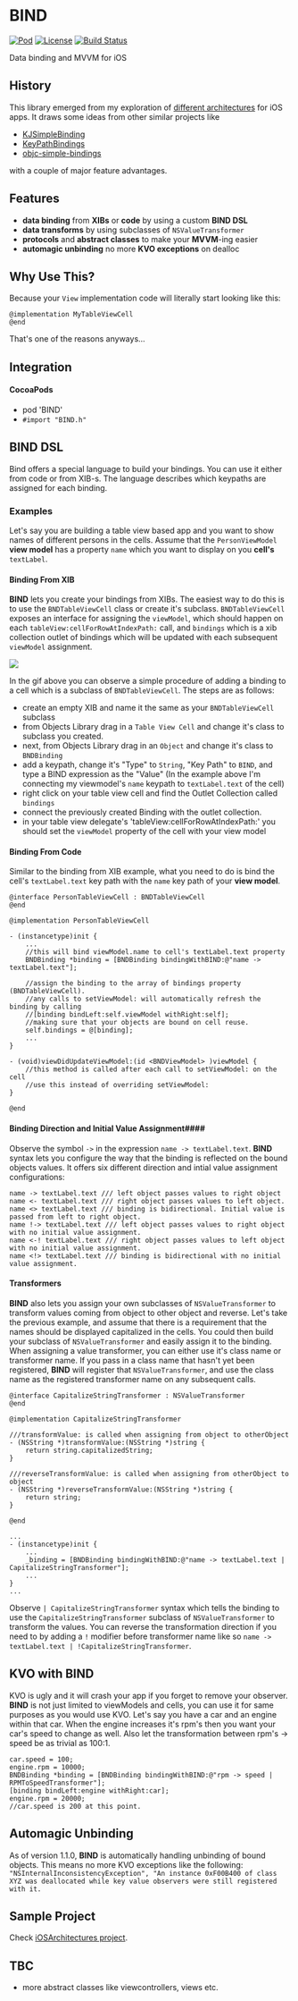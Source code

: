 BIND
====

 [![Pod](http://img.shields.io/badge/pod-1.1.0-lightgrey.svg)](http://cocoapods.org/)
 [![License](http://img.shields.io/:license-mit-blue.svg)](http://doge.mit-license.org)
 [![Build Status](https://travis-ci.org/markohlebar/BIND.svg?branch=master)](https://travis-ci.org/markohlebar/BIND)

Data binding and MVVM for iOS

## History ##

This library emerged from my exploration of [different architectures](https://github.com/markohlebar/iOSArchitectures) for iOS apps. 
It draws some ideas from other similar projects like 
 - [KJSimpleBinding](https://github.com/kristopherjohnson/KJSimpleBinding)
 - [KeyPathBindings](https://github.com/dewind/KeyPathBindings)
 - [objc-simple-bindings](https://github.com/mruegenberg/objc-simple-bindings)

with a couple of major feature advantages.

## Features ##

- **data binding** from **XIBs** or **code** by using a custom **BIND DSL**
- **data transforms** by using subclasses of `NSValueTransformer`
- **protocols** and **abstract classes** to make your **MVVM**-ing easier
- **automagic unbinding** no more **KVO exceptions** on dealloc

## Why Use This? ##

Because your `View` implementation code will literally start looking like this:
```
@implementation MyTableViewCell
@end
```
That's one of the reasons anyways... 

## Integration ##
#### CocoaPods ####
- pod 'BIND'
- `#import "BIND.h"`

## BIND DSL ##

Bind offers a special language to build your bindings. You can use it either from code or from XIB-s. The language describes which keypaths are assigned for each binding. 

### Examples ###

Let's say you are building a table view based app and you want to show names of different persons in the cells. 
Assume that the `PersonViewModel` **view model** has a property `name` which you want to display on you **cell's** `textLabel`. 

#### Binding From XIB ####

**BIND** lets you create your bindings from XIBs. The easiest way to do this is to use 
the `BNDTableViewCell` class or create it's subclass. `BNDTableViewCell` exposes an interface
for assigning the `viewModel`, which should happen on each `tableView:cellForRowAtIndexPath:` call, 
and `bindings` which is a xib collection outlet of bindings which will be updated with each subsequent `viewModel` assignment.

![](https://raw.githubusercontent.com/markohlebar/BIND/master/misc/bind_from_xib.gif)

In the gif above you can observe a simple procedure of adding a binding to a cell which is a subclass of `BNDTableViewCell`. The steps are as follows: 
- create an empty XIB and name it the same as your `BNDTableViewCell` subclass
- from Objects Library drag in a `Table View Cell` and change it's class to subclass you created.
- next, from Objects Library drag in an `Object` and change it's class to `BNDBinding`
- add a keypath, change it's "Type" to `String`, "Key Path" to `BIND`, and type a BIND expression as the "Value" (In the example above I'm connecting my viewmodel's `name` keypath to `textLabel.text` of the cell)
- right click on your table view cell and find the Outlet Collection called `bindings`
- connect the previously created Binding with the outlet collection. 
- in your table view delegate's 'tableView:cellForRowAtIndexPath:' you should set the `viewModel` property of the cell with your view model

#### Binding From Code ####

Similar to the binding from XIB example, what you need to do is bind the cell's `textLabel.text` key path with the `name` key path of your **view model**. 

```
@interface PersonTableViewCell : BNDTableViewCell
@end

@implementation PersonTableViewCell 

- (instancetype)init {
    ...
    //this will bind viewModel.name to cell's textLabel.text property
    BNDBinding *binding = [BNDBinding bindingWithBIND:@"name -> textLabel.text"];
    
    //assign the binding to the array of bindings property (BNDTableViewCell).
    //any calls to setViewModel: will automatically refresh the binding by calling 
    //[binding bindLeft:self.viewModel withRight:self];
    //making sure that your objects are bound on cell reuse.
    self.bindings = @[binding]; 
    ...
}

- (void)viewDidUpdateViewModel:(id <BNDViewModel> )viewModel {
    //this method is called after each call to setViewModel: on the cell
    //use this instead of overriding setViewModel: 
} 
    
@end
``` 

#### Binding Direction and Initial Value Assignment####
Observe the symbol `->` in the expression `name -> textLabel.text`. 
**BIND** syntax lets you configure the way that the binding is reflected on the bound objects values. 
It offers six different direction and intial value assignment configurations:
```
name -> textLabel.text /// left object passes values to right object
name <- textLabel.text /// right object passes values to left object.
name <> textLabel.text /// binding is bidirectional. Initial value is passed from left to right object.
name !-> textLabel.text /// left object passes values to right object with no initial value assignment.
name <-! textLabel.text /// right object passes values to left object with no initial value assignment.
name <!> textLabel.text /// binding is bidirectional with no initial value assignment. 
```

#### Transformers ####
**BIND** also lets you assign your own subclasses of `NSValueTransformer` to transform values coming from object
to other object and reverse. Let's take the previous example, and assume that there is a requirement that the names should be displayed capitalized in the cells. You could then build your subclass of `NSValueTransformer` and easily assign it to the binding. When assigning a value transformer, you can either use it's class name or transformer name. If you pass in a class name that hasn't yet been registered, **BIND** will register that `NSValueTransformer`, and use the class name as the registered transformer name on any subsequent calls. 

```
@interface CapitalizeStringTransformer : NSValueTransformer
@end

@implementation CapitalizeStringTransformer 

///transformValue: is called when assigning from object to otherObject
- (NSString *)transformValue:(NSString *)string {
    return string.capitalizedString; 
}

///reverseTransformValue: is called when assigning from otherObject to object
- (NSString *)reverseTransformValue:(NSString *)string {
    return string;
}

@end 

...
- (instancetype)init {
    ...
    _binding = [BNDBinding bindingWithBIND:@"name -> textLabel.text | CapitalizeStringTransformer"];
    ...
}
...

```
Observe `| CapitalizeStringTransformer` syntax which tells the binding to use the `CapitalizeStringTransformer` subclass of `NSValueTransformer` to transform the values. 
You can reverse the transformation direction if you need to by adding a `!` modifier before transformer name like so `name -> textLabel.text | !CapitalizeStringTransformer`.

## KVO with BIND ##

KVO is ugly and it will crash your app if you forget to remove your observer. 
**BIND** is not just limited to viewModels and cells, you can use it for same purposes as you would use KVO. 
Let's say you have a car and an engine within that car. 
When the engine increases it's rpm's then you want your car's speed to change as well. 
Also let the transformation between rpm's -> speed be as trivial as 100:1. 

```
car.speed = 100;
engine.rpm = 10000;
BNDBinding *binding = [BNDBinding bindingWithBIND:@"rpm -> speed | RPMToSpeedTransformer"];
[binding bindLeft:engine withRight:car];
engine.rpm = 20000;
//car.speed is 200 at this point. 
```

## Automagic Unbinding ##

As of version 1.1.0, **BIND** is automatically handling unbinding of bound objects. This means no more KVO exceptions like the following:
`"NSInternalInconsistencyException", "An instance 0xF00B400 of class XYZ was deallocated while key value observers were still registered with it.`

## Sample Project ##

Check [iOSArchitectures project](https://github.com/markohlebar/iOSArchitectures).

## TBC ##
- more abstract classes like viewcontrollers, views etc. 
